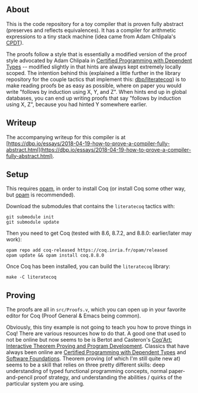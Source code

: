 ## About

This is the code repository for a toy compiler that is proven fully abstract (preserves and reflects equivalences). It has a compiler
for arithmetic expressions to a tiny stack machine (idea came from Adam
Chlipala's [CPDT]((http://adam.chlipala.net/cpdt/))).

The proofs follow a style that is essentially a modified version of the proof
style advocated by Adam Chlipala in [Certified Programming with Dependent
Types](http://adam.chlipala.net/cpdt/) -- modified slightly in that hints are
always kept extremely locally scoped. The intention behind this (explained a
little further in the library repository for the couple tactics that implement
this: [dbp/literatecoq](https://github.com/dbp/literatecoq)) is to make
reading proofs be as easy as possible, where on paper you would write "follows
by induction using X, Y, and Z". When hints end up in global databases, you can
end up writing proofs that say "follows by induction using X, Z", because you
had hinted Y somewhere earlier.

## Writeup

The accompanying writeup for this compiler is at [https://dbp.io/essays/2018-04-19-how-to-prove-a-compiler-fully-abstract.html](https://dbp.io/essays/2018-04-19-how-to-prove-a-compiler-fully-abstract.html).

## Setup

This requires [opam](https://opam.ocaml.org/), in order to install Coq (or
install Coq some other way, but [opam](https://opam.ocaml.org/) is recommended).

Download the submodules that contains the `literatecoq` tactics with:

```
git submodule init
git submodule update
```

Then you need to get Coq (tested with 8.6, 8.7.2, and 8.8.0: earlier/later may
work):

```
opam repo add coq-released https://coq.inria.fr/opam/released
opam update && opam install coq.8.8.0
```

Once Coq has been installed, you can build the `literatecoq` library:

```
make -C literatecoq
```

## Proving

The proofs are all in `src/Proofs.v`, which you can open up in your favorite
editor for Coq (Proof General & Emacs being common).

Obviously, this tiny example is not going to teach you how to prove things in
Coq! There are various resources how to do that. A good one that used to not be
online but now seems to be is Bertot and Casteron's [Coq'Art: Interactive
Theorem Proving and Program
Development](https://archive.org/details/springer_10.1007-978-3-662-07964-5).
Classics that have always been online are [Certified Programming with Dependent
Types](http://adam.chlipala.net/cpdt/) and [Software
Foundations](https://softwarefoundations.cis.upenn.edu/). Theorem proving (of
which I'm still quite new at) seems to be a skill that relies on three pretty
different skills: deep understanding of typed functional programming concepts,
normal paper-and-pencil proof strategy, and understanding the abilities / quirks
of the particular system you are using. 
